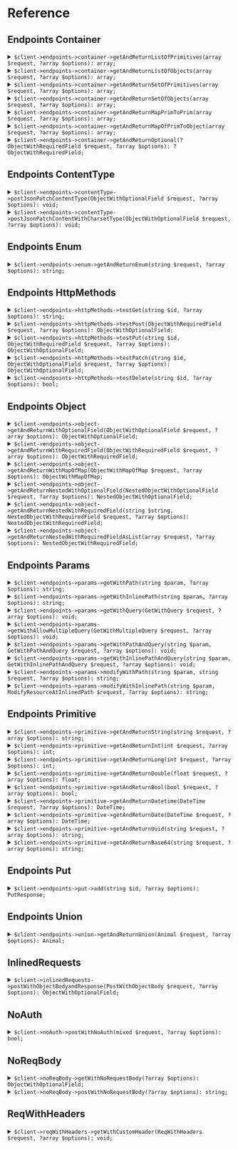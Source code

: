 # Reference
## Endpoints Container
<details><summary><code>$client->endpoints->container->getAndReturnListOfPrimitives(array $request, ?array $options): array;</code></summary>
<dl>
<dd>

#### 🔌 Usage

<dl>
<dd>

<dl>
<dd>

```php
$client->endpoints->container->getAndReturnListOfPrimitives(array $request, ?array $options): array;
```
</dd>
</dl>
</dd>
</dl>


</dd>
</dl>
</details>

<details><summary><code>$client->endpoints->container->getAndReturnListOfObjects(array $request, ?array $options): array;</code></summary>
<dl>
<dd>

#### 🔌 Usage

<dl>
<dd>

<dl>
<dd>

```php
$client->endpoints->container->getAndReturnListOfObjects(array $request, ?array $options): array;
```
</dd>
</dl>
</dd>
</dl>


</dd>
</dl>
</details>

<details><summary><code>$client->endpoints->container->getAndReturnSetOfPrimitives(array $request, ?array $options): array;</code></summary>
<dl>
<dd>

#### 🔌 Usage

<dl>
<dd>

<dl>
<dd>

```php
$client->endpoints->container->getAndReturnSetOfPrimitives(array $request, ?array $options): array;
```
</dd>
</dl>
</dd>
</dl>


</dd>
</dl>
</details>

<details><summary><code>$client->endpoints->container->getAndReturnSetOfObjects(array $request, ?array $options): array;</code></summary>
<dl>
<dd>

#### 🔌 Usage

<dl>
<dd>

<dl>
<dd>

```php
$client->endpoints->container->getAndReturnSetOfObjects(array $request, ?array $options): array;
```
</dd>
</dl>
</dd>
</dl>


</dd>
</dl>
</details>

<details><summary><code>$client->endpoints->container->getAndReturnMapPrimToPrim(array $request, ?array $options): array;</code></summary>
<dl>
<dd>

#### 🔌 Usage

<dl>
<dd>

<dl>
<dd>

```php
$client->endpoints->container->getAndReturnMapPrimToPrim(array $request, ?array $options): array;
```
</dd>
</dl>
</dd>
</dl>


</dd>
</dl>
</details>

<details><summary><code>$client->endpoints->container->getAndReturnMapOfPrimToObject(array $request, ?array $options): array;</code></summary>
<dl>
<dd>

#### 🔌 Usage

<dl>
<dd>

<dl>
<dd>

```php
$client->endpoints->container->getAndReturnMapOfPrimToObject(array $request, ?array $options): array;
```
</dd>
</dl>
</dd>
</dl>


</dd>
</dl>
</details>

<details><summary><code>$client->endpoints->container->getAndReturnOptional(?ObjectWithRequiredField $request, ?array $options): ?ObjectWithRequiredField;</code></summary>
<dl>
<dd>

#### 🔌 Usage

<dl>
<dd>

<dl>
<dd>

```php
$client->endpoints->container->getAndReturnOptional(?ObjectWithRequiredField $request, ?array $options): ?ObjectWithRequiredField;
```
</dd>
</dl>
</dd>
</dl>


</dd>
</dl>
</details>

## Endpoints ContentType
<details><summary><code>$client->endpoints->contentType->postJsonPatchContentType(ObjectWithOptionalField $request, ?array $options): void;</code></summary>
<dl>
<dd>

#### 🔌 Usage

<dl>
<dd>

<dl>
<dd>

```php
$client->endpoints->contentType->postJsonPatchContentType(ObjectWithOptionalField $request, ?array $options): void;
```
</dd>
</dl>
</dd>
</dl>


</dd>
</dl>
</details>

<details><summary><code>$client->endpoints->contentType->postJsonPatchContentWithCharsetType(ObjectWithOptionalField $request, ?array $options): void;</code></summary>
<dl>
<dd>

#### 🔌 Usage

<dl>
<dd>

<dl>
<dd>

```php
$client->endpoints->contentType->postJsonPatchContentWithCharsetType(ObjectWithOptionalField $request, ?array $options): void;
```
</dd>
</dl>
</dd>
</dl>


</dd>
</dl>
</details>

## Endpoints Enum
<details><summary><code>$client->endpoints->enum->getAndReturnEnum(string $request, ?array $options): string;</code></summary>
<dl>
<dd>

#### 🔌 Usage

<dl>
<dd>

<dl>
<dd>

```php
$client->endpoints->enum->getAndReturnEnum(string $request, ?array $options): string;
```
</dd>
</dl>
</dd>
</dl>


</dd>
</dl>
</details>

## Endpoints HttpMethods
<details><summary><code>$client->endpoints->httpMethods->testGet(string $id, ?array $options): string;</code></summary>
<dl>
<dd>

#### 🔌 Usage

<dl>
<dd>

<dl>
<dd>

```php
$client->endpoints->httpMethods->testGet(string $id, ?array $options): string;
```
</dd>
</dl>
</dd>
</dl>


</dd>
</dl>
</details>

<details><summary><code>$client->endpoints->httpMethods->testPost(ObjectWithRequiredField $request, ?array $options): ObjectWithOptionalField;</code></summary>
<dl>
<dd>

#### 🔌 Usage

<dl>
<dd>

<dl>
<dd>

```php
$client->endpoints->httpMethods->testPost(ObjectWithRequiredField $request, ?array $options): ObjectWithOptionalField;
```
</dd>
</dl>
</dd>
</dl>


</dd>
</dl>
</details>

<details><summary><code>$client->endpoints->httpMethods->testPut(string $id, ObjectWithRequiredField $request, ?array $options): ObjectWithOptionalField;</code></summary>
<dl>
<dd>

#### 🔌 Usage

<dl>
<dd>

<dl>
<dd>

```php
$client->endpoints->httpMethods->testPut(string $id, ObjectWithRequiredField $request, ?array $options): ObjectWithOptionalField;
```
</dd>
</dl>
</dd>
</dl>


</dd>
</dl>
</details>

<details><summary><code>$client->endpoints->httpMethods->testPatch(string $id, ObjectWithOptionalField $request, ?array $options): ObjectWithOptionalField;</code></summary>
<dl>
<dd>

#### 🔌 Usage

<dl>
<dd>

<dl>
<dd>

```php
$client->endpoints->httpMethods->testPatch(string $id, ObjectWithOptionalField $request, ?array $options): ObjectWithOptionalField;
```
</dd>
</dl>
</dd>
</dl>


</dd>
</dl>
</details>

<details><summary><code>$client->endpoints->httpMethods->testDelete(string $id, ?array $options): bool;</code></summary>
<dl>
<dd>

#### 🔌 Usage

<dl>
<dd>

<dl>
<dd>

```php
$client->endpoints->httpMethods->testDelete(string $id, ?array $options): bool;
```
</dd>
</dl>
</dd>
</dl>


</dd>
</dl>
</details>

## Endpoints Object
<details><summary><code>$client->endpoints->object->getAndReturnWithOptionalField(ObjectWithOptionalField $request, ?array $options): ObjectWithOptionalField;</code></summary>
<dl>
<dd>

#### 🔌 Usage

<dl>
<dd>

<dl>
<dd>

```php
$client->endpoints->object->getAndReturnWithOptionalField(ObjectWithOptionalField $request, ?array $options): ObjectWithOptionalField;
```
</dd>
</dl>
</dd>
</dl>


</dd>
</dl>
</details>

<details><summary><code>$client->endpoints->object->getAndReturnWithRequiredField(ObjectWithRequiredField $request, ?array $options): ObjectWithRequiredField;</code></summary>
<dl>
<dd>

#### 🔌 Usage

<dl>
<dd>

<dl>
<dd>

```php
$client->endpoints->object->getAndReturnWithRequiredField(ObjectWithRequiredField $request, ?array $options): ObjectWithRequiredField;
```
</dd>
</dl>
</dd>
</dl>


</dd>
</dl>
</details>

<details><summary><code>$client->endpoints->object->getAndReturnWithMapOfMap(ObjectWithMapOfMap $request, ?array $options): ObjectWithMapOfMap;</code></summary>
<dl>
<dd>

#### 🔌 Usage

<dl>
<dd>

<dl>
<dd>

```php
$client->endpoints->object->getAndReturnWithMapOfMap(ObjectWithMapOfMap $request, ?array $options): ObjectWithMapOfMap;
```
</dd>
</dl>
</dd>
</dl>


</dd>
</dl>
</details>

<details><summary><code>$client->endpoints->object->getAndReturnNestedWithOptionalField(NestedObjectWithOptionalField $request, ?array $options): NestedObjectWithOptionalField;</code></summary>
<dl>
<dd>

#### 🔌 Usage

<dl>
<dd>

<dl>
<dd>

```php
$client->endpoints->object->getAndReturnNestedWithOptionalField(NestedObjectWithOptionalField $request, ?array $options): NestedObjectWithOptionalField;
```
</dd>
</dl>
</dd>
</dl>


</dd>
</dl>
</details>

<details><summary><code>$client->endpoints->object->getAndReturnNestedWithRequiredField(string $string, NestedObjectWithRequiredField $request, ?array $options): NestedObjectWithRequiredField;</code></summary>
<dl>
<dd>

#### 🔌 Usage

<dl>
<dd>

<dl>
<dd>

```php
$client->endpoints->object->getAndReturnNestedWithRequiredField(string $string, NestedObjectWithRequiredField $request, ?array $options): NestedObjectWithRequiredField;
```
</dd>
</dl>
</dd>
</dl>


</dd>
</dl>
</details>

<details><summary><code>$client->endpoints->object->getAndReturnNestedWithRequiredFieldAsList(array $request, ?array $options): NestedObjectWithRequiredField;</code></summary>
<dl>
<dd>

#### 🔌 Usage

<dl>
<dd>

<dl>
<dd>

```php
$client->endpoints->object->getAndReturnNestedWithRequiredFieldAsList(array $request, ?array $options): NestedObjectWithRequiredField;
```
</dd>
</dl>
</dd>
</dl>


</dd>
</dl>
</details>

## Endpoints Params
<details><summary><code>$client->endpoints->params->getWithPath(string $param, ?array $options): string;</code></summary>
<dl>
<dd>

#### 📝 Description

<dl>
<dd>

<dl>
<dd>

GET with path param
</dd>
</dl>
</dd>
</dl>

#### 🔌 Usage

<dl>
<dd>

<dl>
<dd>

```php
$client->endpoints->params->getWithPath(string $param, ?array $options): string;
```
</dd>
</dl>
</dd>
</dl>


</dd>
</dl>
</details>

<details><summary><code>$client->endpoints->params->getWithInlinePath(string $param, ?array $options): string;</code></summary>
<dl>
<dd>

#### 📝 Description

<dl>
<dd>

<dl>
<dd>

GET with path param
</dd>
</dl>
</dd>
</dl>

#### 🔌 Usage

<dl>
<dd>

<dl>
<dd>

```php
$client->endpoints->params->getWithInlinePath(string $param, ?array $options): string;
```
</dd>
</dl>
</dd>
</dl>


</dd>
</dl>
</details>

<details><summary><code>$client->endpoints->params->getWithQuery(GetWithQuery $request, ?array $options): void;</code></summary>
<dl>
<dd>

#### 📝 Description

<dl>
<dd>

<dl>
<dd>

GET with query param
</dd>
</dl>
</dd>
</dl>

#### 🔌 Usage

<dl>
<dd>

<dl>
<dd>

```php
$client->endpoints->params->getWithQuery(GetWithQuery $request, ?array $options): void;
```
</dd>
</dl>
</dd>
</dl>


</dd>
</dl>
</details>

<details><summary><code>$client->endpoints->params->getWithAllowMultipleQuery(GetWithMultipleQuery $request, ?array $options): void;</code></summary>
<dl>
<dd>

#### 📝 Description

<dl>
<dd>

<dl>
<dd>

GET with multiple of same query param
</dd>
</dl>
</dd>
</dl>

#### 🔌 Usage

<dl>
<dd>

<dl>
<dd>

```php
$client->endpoints->params->getWithAllowMultipleQuery(GetWithMultipleQuery $request, ?array $options): void;
```
</dd>
</dl>
</dd>
</dl>


</dd>
</dl>
</details>

<details><summary><code>$client->endpoints->params->getWithPathAndQuery(string $param, GetWithPathAndQuery $request, ?array $options): void;</code></summary>
<dl>
<dd>

#### 📝 Description

<dl>
<dd>

<dl>
<dd>

GET with path and query params
</dd>
</dl>
</dd>
</dl>

#### 🔌 Usage

<dl>
<dd>

<dl>
<dd>

```php
$client->endpoints->params->getWithPathAndQuery(string $param, GetWithPathAndQuery $request, ?array $options): void;
```
</dd>
</dl>
</dd>
</dl>


</dd>
</dl>
</details>

<details><summary><code>$client->endpoints->params->getWithInlinePathAndQuery(string $param, GetWithInlinePathAndQuery $request, ?array $options): void;</code></summary>
<dl>
<dd>

#### 📝 Description

<dl>
<dd>

<dl>
<dd>

GET with path and query params
</dd>
</dl>
</dd>
</dl>

#### 🔌 Usage

<dl>
<dd>

<dl>
<dd>

```php
$client->endpoints->params->getWithInlinePathAndQuery(string $param, GetWithInlinePathAndQuery $request, ?array $options): void;
```
</dd>
</dl>
</dd>
</dl>


</dd>
</dl>
</details>

<details><summary><code>$client->endpoints->params->modifyWithPath(string $param, string $request, ?array $options): string;</code></summary>
<dl>
<dd>

#### 📝 Description

<dl>
<dd>

<dl>
<dd>

PUT to update with path param
</dd>
</dl>
</dd>
</dl>

#### 🔌 Usage

<dl>
<dd>

<dl>
<dd>

```php
$client->endpoints->params->modifyWithPath(string $param, string $request, ?array $options): string;
```
</dd>
</dl>
</dd>
</dl>


</dd>
</dl>
</details>

<details><summary><code>$client->endpoints->params->modifyWithInlinePath(string $param, ModifyResourceAtInlinedPath $request, ?array $options): string;</code></summary>
<dl>
<dd>

#### 📝 Description

<dl>
<dd>

<dl>
<dd>

PUT to update with path param
</dd>
</dl>
</dd>
</dl>

#### 🔌 Usage

<dl>
<dd>

<dl>
<dd>

```php
$client->endpoints->params->modifyWithInlinePath(string $param, ModifyResourceAtInlinedPath $request, ?array $options): string;
```
</dd>
</dl>
</dd>
</dl>


</dd>
</dl>
</details>

## Endpoints Primitive
<details><summary><code>$client->endpoints->primitive->getAndReturnString(string $request, ?array $options): string;</code></summary>
<dl>
<dd>

#### 🔌 Usage

<dl>
<dd>

<dl>
<dd>

```php
$client->endpoints->primitive->getAndReturnString(string $request, ?array $options): string;
```
</dd>
</dl>
</dd>
</dl>


</dd>
</dl>
</details>

<details><summary><code>$client->endpoints->primitive->getAndReturnInt(int $request, ?array $options): int;</code></summary>
<dl>
<dd>

#### 🔌 Usage

<dl>
<dd>

<dl>
<dd>

```php
$client->endpoints->primitive->getAndReturnInt(int $request, ?array $options): int;
```
</dd>
</dl>
</dd>
</dl>


</dd>
</dl>
</details>

<details><summary><code>$client->endpoints->primitive->getAndReturnLong(int $request, ?array $options): int;</code></summary>
<dl>
<dd>

#### 🔌 Usage

<dl>
<dd>

<dl>
<dd>

```php
$client->endpoints->primitive->getAndReturnLong(int $request, ?array $options): int;
```
</dd>
</dl>
</dd>
</dl>


</dd>
</dl>
</details>

<details><summary><code>$client->endpoints->primitive->getAndReturnDouble(float $request, ?array $options): float;</code></summary>
<dl>
<dd>

#### 🔌 Usage

<dl>
<dd>

<dl>
<dd>

```php
$client->endpoints->primitive->getAndReturnDouble(float $request, ?array $options): float;
```
</dd>
</dl>
</dd>
</dl>


</dd>
</dl>
</details>

<details><summary><code>$client->endpoints->primitive->getAndReturnBool(bool $request, ?array $options): bool;</code></summary>
<dl>
<dd>

#### 🔌 Usage

<dl>
<dd>

<dl>
<dd>

```php
$client->endpoints->primitive->getAndReturnBool(bool $request, ?array $options): bool;
```
</dd>
</dl>
</dd>
</dl>


</dd>
</dl>
</details>

<details><summary><code>$client->endpoints->primitive->getAndReturnDatetime(DateTime $request, ?array $options): DateTime;</code></summary>
<dl>
<dd>

#### 🔌 Usage

<dl>
<dd>

<dl>
<dd>

```php
$client->endpoints->primitive->getAndReturnDatetime(DateTime $request, ?array $options): DateTime;
```
</dd>
</dl>
</dd>
</dl>


</dd>
</dl>
</details>

<details><summary><code>$client->endpoints->primitive->getAndReturnDate(DateTime $request, ?array $options): DateTime;</code></summary>
<dl>
<dd>

#### 🔌 Usage

<dl>
<dd>

<dl>
<dd>

```php
$client->endpoints->primitive->getAndReturnDate(DateTime $request, ?array $options): DateTime;
```
</dd>
</dl>
</dd>
</dl>


</dd>
</dl>
</details>

<details><summary><code>$client->endpoints->primitive->getAndReturnUuid(string $request, ?array $options): string;</code></summary>
<dl>
<dd>

#### 🔌 Usage

<dl>
<dd>

<dl>
<dd>

```php
$client->endpoints->primitive->getAndReturnUuid(string $request, ?array $options): string;
```
</dd>
</dl>
</dd>
</dl>


</dd>
</dl>
</details>

<details><summary><code>$client->endpoints->primitive->getAndReturnBase64(string $request, ?array $options): string;</code></summary>
<dl>
<dd>

#### 🔌 Usage

<dl>
<dd>

<dl>
<dd>

```php
$client->endpoints->primitive->getAndReturnBase64(string $request, ?array $options): string;
```
</dd>
</dl>
</dd>
</dl>


</dd>
</dl>
</details>

## Endpoints Put
<details><summary><code>$client->endpoints->put->add(string $id, ?array $options): PutResponse;</code></summary>
<dl>
<dd>

#### 🔌 Usage

<dl>
<dd>

<dl>
<dd>

```php
$client->endpoints->put->add(string $id, ?array $options): PutResponse;
```
</dd>
</dl>
</dd>
</dl>


</dd>
</dl>
</details>

## Endpoints Union
<details><summary><code>$client->endpoints->union->getAndReturnUnion(Animal $request, ?array $options): Animal;</code></summary>
<dl>
<dd>

#### 🔌 Usage

<dl>
<dd>

<dl>
<dd>

```php
$client->endpoints->union->getAndReturnUnion(Animal $request, ?array $options): Animal;
```
</dd>
</dl>
</dd>
</dl>


</dd>
</dl>
</details>

## InlinedRequests
<details><summary><code>$client->inlinedRequests->postWithObjectBodyandResponse(PostWithObjectBody $request, ?array $options): ObjectWithOptionalField;</code></summary>
<dl>
<dd>

#### 📝 Description

<dl>
<dd>

<dl>
<dd>

POST with custom object in request body, response is an object
</dd>
</dl>
</dd>
</dl>

#### 🔌 Usage

<dl>
<dd>

<dl>
<dd>

```php
$client->inlinedRequests->postWithObjectBodyandResponse(PostWithObjectBody $request, ?array $options): ObjectWithOptionalField;
```
</dd>
</dl>
</dd>
</dl>


</dd>
</dl>
</details>

## NoAuth
<details><summary><code>$client->noAuth->postWithNoAuth(mixed $request, ?array $options): bool;</code></summary>
<dl>
<dd>

#### 📝 Description

<dl>
<dd>

<dl>
<dd>

POST request with no auth
</dd>
</dl>
</dd>
</dl>

#### 🔌 Usage

<dl>
<dd>

<dl>
<dd>

```php
$client->noAuth->postWithNoAuth(mixed $request, ?array $options): bool;
```
</dd>
</dl>
</dd>
</dl>


</dd>
</dl>
</details>

## NoReqBody
<details><summary><code>$client->noReqBody->getWithNoRequestBody(?array $options): ObjectWithOptionalField;</code></summary>
<dl>
<dd>

#### 🔌 Usage

<dl>
<dd>

<dl>
<dd>

```php
$client->noReqBody->getWithNoRequestBody(?array $options): ObjectWithOptionalField;
```
</dd>
</dl>
</dd>
</dl>


</dd>
</dl>
</details>

<details><summary><code>$client->noReqBody->postWithNoRequestBody(?array $options): string;</code></summary>
<dl>
<dd>

#### 🔌 Usage

<dl>
<dd>

<dl>
<dd>

```php
$client->noReqBody->postWithNoRequestBody(?array $options): string;
```
</dd>
</dl>
</dd>
</dl>


</dd>
</dl>
</details>

## ReqWithHeaders
<details><summary><code>$client->reqWithHeaders->getWithCustomHeader(ReqWithHeaders $request, ?array $options): void;</code></summary>
<dl>
<dd>

#### 🔌 Usage

<dl>
<dd>

<dl>
<dd>

```php
$client->reqWithHeaders->getWithCustomHeader(ReqWithHeaders $request, ?array $options): void;
```
</dd>
</dl>
</dd>
</dl>


</dd>
</dl>
</details>
